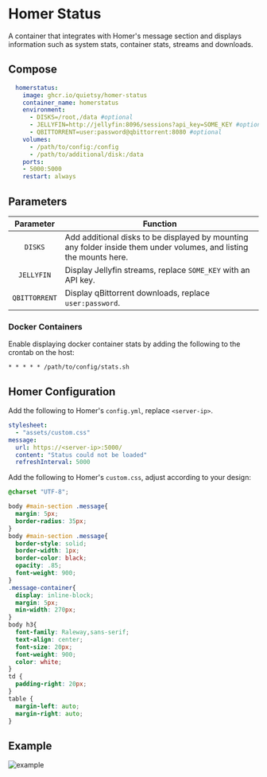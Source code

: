 # Homer Status

A container that integrates with Homer's message section and displays information such as system stats, container stats, streams and downloads.

## Compose

```Yaml
  homerstatus:
    image: ghcr.io/quietsy/homer-status
    container_name: homerstatus
    environment:
      - DISKS=/root,/data #optional
      - JELLYFIN=http://jellyfin:8096/sessions?api_key=SOME_KEY #optional
      - QBITTORRENT=user:password@qbittorrent:8080 #optional
    volumes:
      - /path/to/config:/config
      - /path/to/additional/disk:/data
    ports:
    - 5000:5000
    restart: always
```

## Parameters

| Parameter | Function |
| :----: | --- |
| `DISKS` | Add additional disks to be displayed by mounting any folder inside them under volumes, and listing the mounts here. |
| `JELLYFIN` | Display Jellyfin streams, replace `SOME_KEY` with an API key. |
| `QBITTORRENT` | Display qBittorrent downloads, replace `user:password`. |

### Docker Containers
Enable displaying docker container stats by adding the following to the crontab on the host:
```
* * * * * /path/to/config/stats.sh
```

## Homer Configuration

Add the following to Homer's `config.yml`, replace `<server-ip>`.
```Yaml
stylesheet:
  - "assets/custom.css"
message:
  url: https://<server-ip>:5000/
  content: "Status could not be loaded"
  refreshInterval: 5000
```
Add the following to Homer's `custom.css`, adjust according to your design:
```CSS
@charset "UTF-8";

body #main-section .message{
  margin: 5px;
  border-radius: 35px;
}
body #main-section .message{
  border-style: solid;
  border-width: 1px;
  border-color: black; 
  opacity: .85;
  font-weight: 900;
}
.message-container{
  display: inline-block;
  margin: 5px;
  min-width: 270px;
}
body h3{
  font-family: Raleway,sans-serif;
  text-align: center;
  font-size: 20px;
  font-weight: 900;
  color: white;
}
td { 
  padding-right: 20px;
}
table { 
  margin-left: auto;
  margin-right: auto;
}
```
## Example
![example](.assets/example.png)